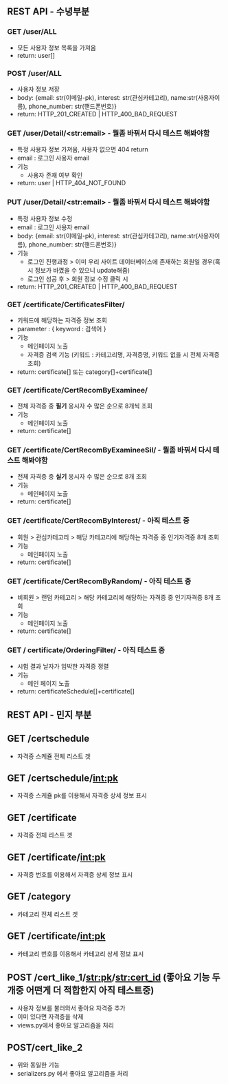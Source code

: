 ## REST API - 수녕부분 

### GET /user/ALL

- 모든 사용자 정보 목록을 가져옴
- return: user[]



### POST /user/ALL

- 사용자 정보 저장
- body: {email: str(이메일-pk), interest: str(관심카테고리), name:str(사용자이름), phone_number: str(핸드폰번호)}
- return: HTTP_201_CREATED | HTTP_400_BAD_REQUEST



### GET /user/Detail/\<str:email> - 뭘좀 바꿔서 다시 테스트 해봐야함

- 특정 사용자 정보 가져옴, 사용자 없으면 404 return
- email : 로그인 사용자 email
- 기능 
  - 사용자 존재 여부 확인
- return: user | HTTP_404_NOT_FOUND



### PUT /user/Detail/\<str:email> - 뭘좀 바꿔서 다시 테스트 해봐야함

- 특정 사용자 정보 수정
- email : 로그인 사용자 email
- body: {email: str(이메일-pk), interest: str(관심카테고리), name:str(사용자이름), phone_number: str(핸드폰번호)}
- 기능
  - 로그인 진행과정 > 이미 우리 사이트 데이터베이스에 존재하는 회원일 경우(혹시 정보가 바꼈을 수 있으니 update해줌)
  - 로그인 성공 후 > 회원 정보 수정 클릭 시
- return: HTTP_201_CREATED | HTTP_400_BAD_REQUEST





### GET /certificate/CertificatesFilter/

- 키워드에 해당하는 자격증 정보 조회
- parameter : { keyword : 검색어 }
- 기능 
  - 메인페이지 노출
  - 자격증 검색 기능 (키워드 : 카테고리명, 자격증명, 키워드 없을 시 전체 자격증 조회)
- return: certificate[] 또는 category[]+certificate[]



### GET /certificate/CertRecomByExaminee/

- 전체 자격증 중 **필기** 응시자 수 많은 순으로 8개씩 조회
- 기능
  - 메인페이지 노출
- return: certificate[]



### GET /certificate/CertRecomByExamineeSil/ - 뭘좀 바꿔서 다시 테스트 해봐야함

- 전체 자격증 중 **실기** 응시자 수 많은 순으로 8개 조회
- 기능
  - 메인페이지 노출
- return: certificate[]



### GET /certificate/CertRecomByInterest/ - 아직 테스트 중

- 회원 > 관심카테고리 > 해당 카테고리에 해당하는 자격증 중 인기자격증 8개 조회
- 기능 
  - 메인페이지 노출
- return: certificate[]



### GET /certificate/CertRecomByRandom/ - 아직 테스트 중

- 비회원 > 랜덤 카테고리 > 해당 카테고리에 해당하는 자격증 중 인기자격증 8개 조회
- 기능 
  - 메인페이지 노출
- return: certificate[]



### GET / certificate/OrderingFilter/ - 아직 테스트 중

- 시험 결과 날자가 임박한 자격증 졍렬
- 기능
  - 메인 페이지 노출
- return: certificateSchedule[]+certificate[]



## REST API - 민지 부분 

## GET /certschedule
- 자격증 스케쥴 전체 리스트 겟

## GET /certschedule/<int:pk>
- 자격증 스케쥴 pk를 이용해서 자격증 상세 정보 표시

## GET /certificate
- 자격증 전체 리스트 겟

## GET /certificate/<int:pk>
- 자격증 번호를 이용해서 자격증 상세 정보 표시

## GET /category
- 카테고리 전체 리스트 겟

## GET /certificate/<int:pk>
- 카테고리 번호를 이용해서 카테고리 상세 정보 표시

## POST /cert_like_1/<str:pk>/<str:cert_id> (좋아요 기능 두개중 어떤게 더 적합한지 아직 테스트중)
- 사용자 정보를 불러와서 좋아요 자격증 추가
- 이미 있다면 자격증을 삭제
- views.py에서 좋아요 알고리즘을 처리

## POST/cert_like_2
- 위와 동일한 기능
- serializers.py 에서 좋아요 알고리즘을 처리


